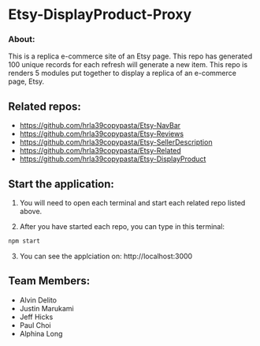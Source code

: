 # Etsy-DisplayProduct-Proxy

### About:

This is a replica e-commerce site of an Etsy page. This repo has generated 100 unique records for each refresh will generate a new item. This repo is renders 5 modules put together to display a replica of an e-commerce page, Etsy.


## Related repos:
* https://github.com/hrla39copypasta/Etsy-NavBar
* https://github.com/hrla39copypasta/Etsy-Reviews
* https://github.com/hrla39copypasta/Etsy-SellerDescription
* https://github.com/hrla39copypasta/Etsy-Related
* https://github.com/hrla39copypasta/Etsy-DisplayProduct


## Start the application:
1. You will need to open each terminal and start each related repo listed above.

2. After you have started each repo, you can type in this terminal:
```sh
npm start
```

3. You can see the applciation on: http://localhost:3000


## Team Members:
* Alvin Delito
* Justin Marukami
* Jeff Hicks
* Paul Choi
* Alphina Long
